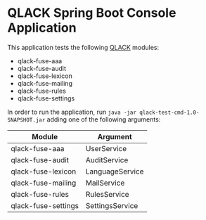 # QLACK Spring Boot Console Application

This application tests the following [QLACK](https://github.com/eurodyn/QLACK) modules:
- qlack-fuse-aaa
- qlack-fuse-audit
- qlack-fuse-lexicon
- qlack-fuse-mailing
- qlack-fuse-rules
- qlack-fuse-settings

In order to run the application, run `java -jar qlack-test-cmd-1.0-SNAPSHOT.jar` adding one of the following arguments:

| Module              | Argument        |
|---------------------|-----------------|
| qlack-fuse-aaa      | UserService     |
| qlack-fuse-audit    | AuditService    |
| qlack-fuse-lexicon  | LanguageService |
| qlack-fuse-mailing  | MailService     |
| qlack-fuse-rules    | RulesService    |
| qlack-fuse-settings | SettingsService |